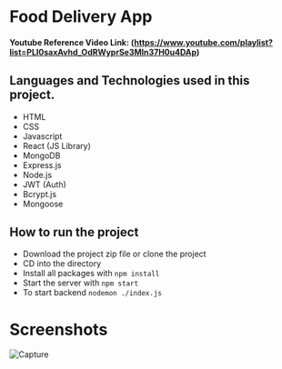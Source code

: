 # Food Delivery App
#### Youtube Reference Video Link: (https://www.youtube.com/playlist?list=PLI0saxAvhd_OdRWyprSe3Mln37H0u4DAp)

## Languages and Technologies used in this project.
- HTML
- CSS 
- Javascript
- React (JS Library)
- MongoDB
- Express.js
- Node.js
- JWT (Auth)
- Bcrypt.js
- Mongoose

## How to run the project
- Download the project zip file or clone the project
- CD into the directory
- Install all packages with `npm install`
- Start the server with `npm start`
- To start backend `nodemon ./index.js`
 
# Screenshots
![Capture](https://github.com/hamza99113/GoFood-MERN/assets/105864157/b4419c16-fb80-45d0-a083-5dd0f7244b61)
